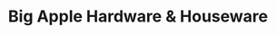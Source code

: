 ---
title: "Big Apple Hardware & Houseware"
url: /flushing/big-apple-hardware-und-houseware/
shop: Eisenwaren
---